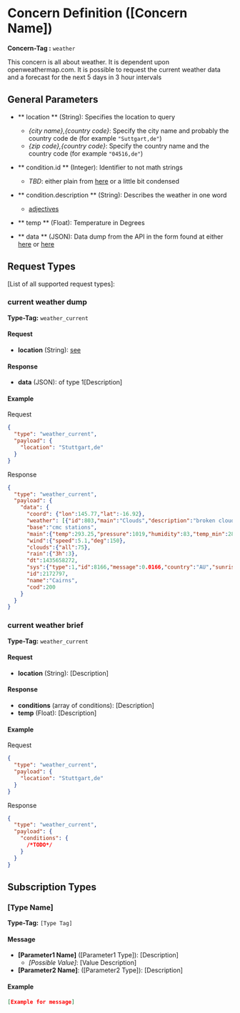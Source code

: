 # Concern Definition ([Concern Name])

**Concern-Tag :** `weather`

This concern is all about weather. It is dependent upon openweathermap.com.
It is possible to request the current weather data and a forecast for the next 5 days in 3 hour intervals

## General Parameters

- ** location ** (String): Specifies the location to query
  - _{city name},{country code}_: Specify the city name and probably the country code de (for example `"Suttgart,de"`)
  - _{zip code},{country code}_: Specify the country name and the country code (for example `"04516,de"`)

- ** condition.id ** (Integer): Identifier to not math strings
  - _TBD_: either plain from [here](https://openweathermap.org/weather-conditions) or a little bit condensed

- ** condition.description ** (String): Describes the weather in one word
  - [adjectives](https://openweathermap.org/weather-conditions)

- ** temp ** (Float): Temperature in Degrees

- ** data ** (JSON): Data dump from the API in the form found at either [here](https://openweathermap.org/current#current_JSON) or [here](https://openweathermap.org/forecast5#JSON)
## Request Types

[List of all supported request types]:

### current weather dump

**Type-Tag:** `weather_current`

#### Request

- **location** (String): [see](#general-parameters)

#### Response

- **data** (JSON): of type 1[Description]

#### Example

Request

```json
{
  "type": "weather_current",
  "payload": {
    "location": "Stuttgart,de"
  }
}
```

Response

```json
{
  "type": "weather_current",
  "payload": {
    "data": {
      "coord": {"lon":145.77,"lat":-16.92},
      "weather": [{"id":803,"main":"Clouds","description":"broken clouds","icon":"04n"}],
      "base":"cmc stations",
      "main":{"temp":293.25,"pressure":1019,"humidity":83,"temp_min":289.82,"temp_max":295.37},
      "wind":{"speed":5.1,"deg":150},
      "clouds":{"all":75},
      "rain":{"3h":3},
      "dt":1435658272,
      "sys":{"type":1,"id":8166,"message":0.0166,"country":"AU","sunrise":1435610796,"sunset":1435650870},
      "id":2172797,
      "name":"Cairns",
      "cod":200
    }
  }
}
```

### current weather brief

**Type-Tag:** `weather_current`

#### Request

- **location** (String): [Description]

#### Response

- **conditions** (array of conditions): [Description]
- **temp** (Float): [Description]

#### Example

Request

```json
{
  "type": "weather_current",
  "payload": {
    "location": "Stuttgart,de"
  }
}
```

Response

```json
{
  "type": "weather_current",
  "payload": {
    "conditions": {
      /*TODO*/
    }
  }
}
```

## Subscription Types

### [Type Name]

**Type-Tag:** `[Type Tag]`

#### Message

- **[Parameter1 Name]** ([Parameter1 Type]): [Description]
  - _[Possible Value]_: [Value Description]
- **[Parameter2 Name]**: ([Parameter2 Type]): [Description]

#### Example

```json
[Example for message]
```
